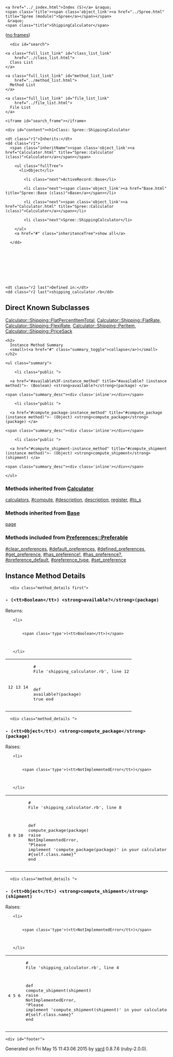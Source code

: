 <!DOCTYPE html PUBLIC "-//W3C//DTD XHTML 1.0 Transitional//EN"
  "http://www.w3.org/TR/xhtml1/DTD/xhtml1-transitional.dtd">
<html xmlns="http://www.w3.org/1999/xhtml" xml:lang="en" lang="en">
  <head>
    <meta http-equiv="Content-Type" content="text/html; charset=utf-8" />
<title>
  Class: Spree::ShippingCalculator
  
    &mdash; Documentation by YARD 0.8.7.6
  
</title>

  <link rel="stylesheet" href="../css/style.css" type="text/css" charset="utf-8" />

  <link rel="stylesheet" href="../css/common.css" type="text/css" charset="utf-8" />

<script type="text/javascript" charset="utf-8">
  hasFrames = window.top.frames.main ? true : false;
  relpath = '../';
  framesUrl = "../frames.html#!Spree/ShippingCalculator.html";
</script>


  <script type="text/javascript" charset="utf-8" src="../js/jquery.js"></script>

  <script type="text/javascript" charset="utf-8" src="../js/app.js"></script>


  </head>
  <body>
    <div id="header">
      <div id="menu">
  
    <a href="../_index.html">Index (S)</a> &raquo;
    <span class='title'><span class='object_link'><a href="../Spree.html" title="Spree (module)">Spree</a></span></span>
     &raquo; 
    <span class="title">ShippingCalculator</span>
  

  <div class="noframes"><span class="title">(</span><a href="." target="_top">no frames</a><span class="title">)</span></div>
</div>

      <div id="search">
  
    <a class="full_list_link" id="class_list_link"
        href="../class_list.html">
      Class List
    </a>
  
    <a class="full_list_link" id="method_list_link"
        href="../method_list.html">
      Method List
    </a>
  
    <a class="full_list_link" id="file_list_link"
        href="../file_list.html">
      File List
    </a>
  
</div>
      <div class="clear"></div>
    </div>

    <iframe id="search_frame"></iframe>

    <div id="content"><h1>Class: Spree::ShippingCalculator
  
  
  
</h1>

<dl class="box">
  
    <dt class="r1">Inherits:</dt>
    <dd class="r1">
      <span class="inheritName"><span class='object_link'><a href="Calculator.html" title="Spree::Calculator (class)">Calculator</a></span></span>
      
        <ul class="fullTree">
          <li>Object</li>
          
            <li class="next">ActiveRecord::Base</li>
          
            <li class="next"><span class='object_link'><a href="Base.html" title="Spree::Base (class)">Base</a></span></li>
          
            <li class="next"><span class='object_link'><a href="Calculator.html" title="Spree::Calculator (class)">Calculator</a></span></li>
          
            <li class="next">Spree::ShippingCalculator</li>
          
        </ul>
        <a href="#" class="inheritanceTree">show all</a>
      
      </dd>
    
  
  
    
  
    
  
  
  
    <dt class="r2 last">Defined in:</dt>
    <dd class="r2 last">shipping_calculator.rb</dd>
  
</dl>
<div class="clear"></div>

<div id="subclasses">
  <h2>Direct Known Subclasses</h2>
  <p class="children"><span class='object_link'><a href="Calculator/Shipping/FlatPercentItemTotal.html" title="Spree::Calculator::Shipping::FlatPercentItemTotal (class)">Calculator::Shipping::FlatPercentItemTotal</a></span>, <span class='object_link'><a href="Calculator/Shipping/FlatRate.html" title="Spree::Calculator::Shipping::FlatRate (class)">Calculator::Shipping::FlatRate</a></span>, <span class='object_link'><a href="Calculator/Shipping/FlexiRate.html" title="Spree::Calculator::Shipping::FlexiRate (class)">Calculator::Shipping::FlexiRate</a></span>, <span class='object_link'><a href="Calculator/Shipping/PerItem.html" title="Spree::Calculator::Shipping::PerItem (class)">Calculator::Shipping::PerItem</a></span>, <span class='object_link'><a href="Calculator/Shipping/PriceSack.html" title="Spree::Calculator::Shipping::PriceSack (class)">Calculator::Shipping::PriceSack</a></span></p>
</div>







  
    <h2>
      Instance Method Summary
      <small>(<a href="#" class="summary_toggle">collapse</a>)</small>
    </h2>

    <ul class="summary">
      
        <li class="public ">
  <span class="summary_signature">
    
      <a href="#available%3F-instance_method" title="#available? (instance method)">- (Boolean) <strong>available?</strong>(package) </a>
    

    
  </span>
  
  
  
  
  
  
  

  
    <span class="summary_desc"><div class='inline'></div></span>
  
</li>

      
        <li class="public ">
  <span class="summary_signature">
    
      <a href="#compute_package-instance_method" title="#compute_package (instance method)">- (Object) <strong>compute_package</strong>(package) </a>
    

    
  </span>
  
  
  
  
  
  
  

  
    <span class="summary_desc"><div class='inline'></div></span>
  
</li>

      
        <li class="public ">
  <span class="summary_signature">
    
      <a href="#compute_shipment-instance_method" title="#compute_shipment (instance method)">- (Object) <strong>compute_shipment</strong>(shipment) </a>
    

    
  </span>
  
  
  
  
  
  
  

  
    <span class="summary_desc"><div class='inline'></div></span>
  
</li>

      
    </ul>
  


  
  
  
  
  
  
  
  
  <h3 class="inherited">Methods inherited from <span class='object_link'><a href="Calculator.html" title="Spree::Calculator (class)">Calculator</a></span></h3>
  <p class="inherited"><span class='object_link'><a href="Calculator.html#calculators-class_method" title="Spree::Calculator.calculators (method)">calculators</a></span>, <span class='object_link'><a href="Calculator.html#compute-instance_method" title="Spree::Calculator#compute (method)">#compute</a></span>, <span class='object_link'><a href="Calculator.html#description-instance_method" title="Spree::Calculator#description (method)">#description</a></span>, <span class='object_link'><a href="Calculator.html#description-class_method" title="Spree::Calculator.description (method)">description</a></span>, <span class='object_link'><a href="Calculator.html#register-class_method" title="Spree::Calculator.register (method)">register</a></span>, <span class='object_link'><a href="Calculator.html#to_s-instance_method" title="Spree::Calculator#to_s (method)">#to_s</a></span></p>

  
  
  
  
  
  
  
  
  <h3 class="inherited">Methods inherited from <span class='object_link'><a href="Base.html" title="Spree::Base (class)">Base</a></span></h3>
  <p class="inherited"><span class='object_link'><a href="Base.html#page-class_method" title="Spree::Base.page (method)">page</a></span></p>

  
  
  
  
  
  
  
  
  <h3 class="inherited">Methods included from <span class='object_link'><a href="Preferences/Preferable.html" title="Spree::Preferences::Preferable (module)">Preferences::Preferable</a></span></h3>
  <p class="inherited"><span class='object_link'><a href="Preferences/Preferable.html#clear_preferences-instance_method" title="Spree::Preferences::Preferable#clear_preferences (method)">#clear_preferences</a></span>, <span class='object_link'><a href="Preferences/Preferable.html#default_preferences-instance_method" title="Spree::Preferences::Preferable#default_preferences (method)">#default_preferences</a></span>, <span class='object_link'><a href="Preferences/Preferable.html#defined_preferences-instance_method" title="Spree::Preferences::Preferable#defined_preferences (method)">#defined_preferences</a></span>, <span class='object_link'><a href="Preferences/Preferable.html#get_preference-instance_method" title="Spree::Preferences::Preferable#get_preference (method)">#get_preference</a></span>, <span class='object_link'><a href="Preferences/Preferable.html#has_preference%21-instance_method" title="Spree::Preferences::Preferable#has_preference! (method)">#has_preference!</a></span>, <span class='object_link'><a href="Preferences/Preferable.html#has_preference%3F-instance_method" title="Spree::Preferences::Preferable#has_preference? (method)">#has_preference?</a></span>, <span class='object_link'><a href="Preferences/Preferable.html#preference_default-instance_method" title="Spree::Preferences::Preferable#preference_default (method)">#preference_default</a></span>, <span class='object_link'><a href="Preferences/Preferable.html#preference_type-instance_method" title="Spree::Preferences::Preferable#preference_type (method)">#preference_type</a></span>, <span class='object_link'><a href="Preferences/Preferable.html#set_preference-instance_method" title="Spree::Preferences::Preferable#set_preference (method)">#set_preference</a></span></p>

  
  

  <div id="instance_method_details" class="method_details_list">
    <h2>Instance Method Details</h2>

    
      <div class="method_details first">
  <h3 class="signature first" id="available?-instance_method">
  
    - (<tt>Boolean</tt>) <strong>available?</strong>(package) 
  

  

  
</h3><div class="docstring">
  <div class="discussion">
    

  </div>
</div>
<div class="tags">
  
<p class="tag_title">Returns:</p>
<ul class="return">
  
    <li>
      
      
        <span class='type'>(<tt>Boolean</tt>)</span>
      
      
      
    </li>
  
</ul>

</div><table class="source_code">
  <tr>
    <td>
      <pre class="lines">


12
13
14</pre>
    </td>
    <td>
      <pre class="code"><span class="info file"># File 'shipping_calculator.rb', line 12</span>

<span class='kw'>def</span> <span class='id identifier rubyid_available?'>available?</span><span class='lparen'>(</span><span class='id identifier rubyid_package'>package</span><span class='rparen'>)</span>
  <span class='kw'>true</span>
<span class='kw'>end</span></pre>
    </td>
  </tr>
</table>
</div>
    
      <div class="method_details ">
  <h3 class="signature " id="compute_package-instance_method">
  
    - (<tt>Object</tt>) <strong>compute_package</strong>(package) 
  

  

  
</h3><div class="docstring">
  <div class="discussion">
    

  </div>
</div>
<div class="tags">
  
<p class="tag_title">Raises:</p>
<ul class="raise">
  
    <li>
      
      
        <span class='type'>(<tt>NotImplementedError</tt>)</span>
      
      
      
    </li>
  
</ul>

</div><table class="source_code">
  <tr>
    <td>
      <pre class="lines">


8
9
10</pre>
    </td>
    <td>
      <pre class="code"><span class="info file"># File 'shipping_calculator.rb', line 8</span>

<span class='kw'>def</span> <span class='id identifier rubyid_compute_package'>compute_package</span><span class='lparen'>(</span><span class='id identifier rubyid_package'>package</span><span class='rparen'>)</span>
  <span class='id identifier rubyid_raise'>raise</span> <span class='const'>NotImplementedError</span><span class='comma'>,</span> <span class='tstring'><span class='tstring_beg'>&quot;</span><span class='tstring_content'>Please implement &#39;compute_package(package)&#39; in your calculator: </span><span class='embexpr_beg'>#{</span><span class='kw'>self</span><span class='period'>.</span><span class='id identifier rubyid_class'>class</span><span class='period'>.</span><span class='id identifier rubyid_name'>name</span><span class='embexpr_end'>}</span><span class='tstring_end'>&quot;</span></span>
<span class='kw'>end</span></pre>
    </td>
  </tr>
</table>
</div>
    
      <div class="method_details ">
  <h3 class="signature " id="compute_shipment-instance_method">
  
    - (<tt>Object</tt>) <strong>compute_shipment</strong>(shipment) 
  

  

  
</h3><div class="docstring">
  <div class="discussion">
    

  </div>
</div>
<div class="tags">
  
<p class="tag_title">Raises:</p>
<ul class="raise">
  
    <li>
      
      
        <span class='type'>(<tt>NotImplementedError</tt>)</span>
      
      
      
    </li>
  
</ul>

</div><table class="source_code">
  <tr>
    <td>
      <pre class="lines">


4
5
6</pre>
    </td>
    <td>
      <pre class="code"><span class="info file"># File 'shipping_calculator.rb', line 4</span>

<span class='kw'>def</span> <span class='id identifier rubyid_compute_shipment'>compute_shipment</span><span class='lparen'>(</span><span class='id identifier rubyid_shipment'>shipment</span><span class='rparen'>)</span>
  <span class='id identifier rubyid_raise'>raise</span> <span class='const'>NotImplementedError</span><span class='comma'>,</span> <span class='tstring'><span class='tstring_beg'>&quot;</span><span class='tstring_content'>Please implement &#39;compute_shipment(shipment)&#39; in your calculator: </span><span class='embexpr_beg'>#{</span><span class='kw'>self</span><span class='period'>.</span><span class='id identifier rubyid_class'>class</span><span class='period'>.</span><span class='id identifier rubyid_name'>name</span><span class='embexpr_end'>}</span><span class='tstring_end'>&quot;</span></span>
<span class='kw'>end</span></pre>
    </td>
  </tr>
</table>
</div>
    
  </div>

</div>

    <div id="footer">
  Generated on Fri May 15 11:43:06 2015 by
  <a href="http://yardoc.org" title="Yay! A Ruby Documentation Tool" target="_parent">yard</a>
  0.8.7.6 (ruby-2.0.0).
</div>

  </body>
</html>